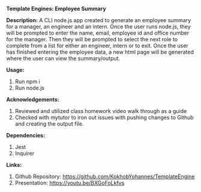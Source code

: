 **Template Engines: Employee Summary**

**Description:**
A CLI node.js app created to generate an employee summary for a manager, an engineer and an intern. Once the user runs node.js, they will be prompted to enter the name, email, employee id and office number for the manager. Then they will be prompted to select the next role to complete from a list for either an engineer, intern or to exit. Once the user has finished entering the employee data, a new html page will be generated where the user can view the summary/output.


**Usage:**
1) Run npm i
2) Run node.js

**Acknowledgements:**
1) Reviewed and utilized class homework video walk through as a guide 
2) Checked with mytutor to iron out issues with pushing changes to Github and creating the output file.

**Dependencies:**
1) Jest
2) Inquirer

**Links:**
1) Github Repository: https://github.com/KokhobYohannes/TemplateEngine
2) Presentation: https://youtu.be/BXGoFoLkfvs